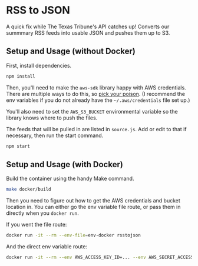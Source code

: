 # RSS to JSON

A quick fix while The Texas Tribune's API catches up! Converts our summmary RSS feeds into usable JSON and pushes them up to S3.

## Setup and Usage (without Docker)

First, install dependencies.

```sh
npm install
```

Then, you'll need to make the `aws-sdk` library happy with AWS credentials. There are multiple ways to do this, so [pick your poison](http://docs.aws.amazon.com/AWSJavaScriptSDK/guide/node-configuring.html). (I recommend the env variables if you do not already have the `~/.aws/credentials` file set up.)

You'll also need to set the `AWS_S3_BUCKET` environmental variable so the library knows where to push the files.

The feeds that will be pulled in are listed in `source.js`. Add or edit to that if necessary, then run the start command.

```sh
npm start
```

## Setup and Usage (with Docker)

Build the container using the handy Make command.

```sh
make docker/build
```

Then you need to figure out how to get the AWS credentials and bucket location in. You can either go the env variable file route, or pass them in directly when you `docker run`.

If you went the file route:

```sh
docker run -it --rm --env-file=env-docker rsstojson
```

And the direct env variable route:

```sh
docker run -it --rm --env AWS_ACCESS_KEY_ID=... --env AWS_SECRET_ACCESS_KEY=... --env AWS_S3_BUCKET=... rsstojson
```
